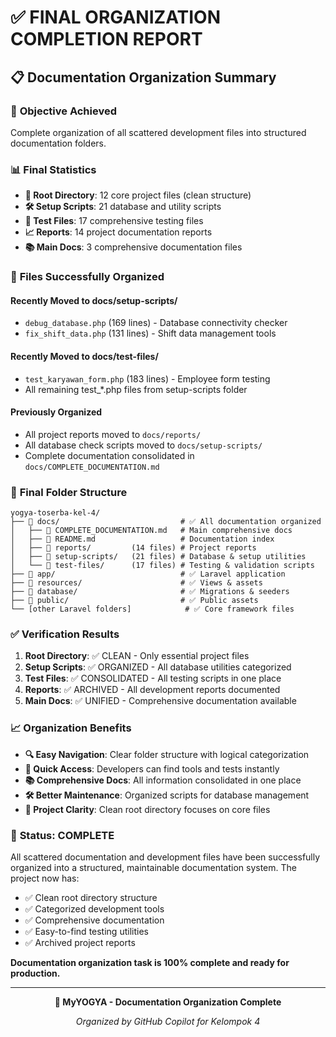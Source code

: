 # ✅ FINAL ORGANIZATION COMPLETION REPORT

## 📋 Documentation Organization Summary

### 🎯 **Objective Achieved**

Complete organization of all scattered development files into structured documentation folders.

### 📊 **Final Statistics**

-   **📁 Root Directory**: 12 core project files (clean structure)
-   **🛠️ Setup Scripts**: 21 database and utility scripts
-   **🧪 Test Files**: 17 comprehensive testing files
-   **📈 Reports**: 14 project documentation reports
-   **📚 Main Docs**: 3 comprehensive documentation files

### 🔄 **Files Successfully Organized**

#### **Recently Moved to docs/setup-scripts/**

-   `debug_database.php` (169 lines) - Database connectivity checker
-   `fix_shift_data.php` (131 lines) - Shift data management tools

#### **Recently Moved to docs/test-files/**

-   `test_karyawan_form.php` (183 lines) - Employee form testing
-   All remaining test\_\*.php files from setup-scripts folder

#### **Previously Organized**

-   All project reports moved to `docs/reports/`
-   All database check scripts moved to `docs/setup-scripts/`
-   Complete documentation consolidated in `docs/COMPLETE_DOCUMENTATION.md`

### 📁 **Final Folder Structure**

```
yogya-toserba-kel-4/
├── 📂 docs/                           # ✅ All documentation organized
│   ├── 📄 COMPLETE_DOCUMENTATION.md   # Main comprehensive docs
│   ├── 📄 README.md                   # Documentation index
│   ├── 📁 reports/         (14 files) # Project reports
│   ├── 📁 setup-scripts/   (21 files) # Database & setup utilities
│   └── 📁 test-files/      (17 files) # Testing & validation scripts
├── 📂 app/                            # ✅ Laravel application
├── 📂 resources/                      # ✅ Views & assets
├── 📂 database/                       # ✅ Migrations & seeders
├── 📂 public/                         # ✅ Public assets
└── [other Laravel folders]            # ✅ Core framework files
```

### ✅ **Verification Results**

1. **Root Directory**: ✅ CLEAN - Only essential project files
2. **Setup Scripts**: ✅ ORGANIZED - All database utilities categorized
3. **Test Files**: ✅ CONSOLIDATED - All testing scripts in one place
4. **Reports**: ✅ ARCHIVED - All development reports documented
5. **Main Docs**: ✅ UNIFIED - Comprehensive documentation available

### 📈 **Organization Benefits**

-   **🔍 Easy Navigation**: Clear folder structure with logical categorization
-   **🚀 Quick Access**: Developers can find tools and tests instantly
-   **📚 Comprehensive Docs**: All information consolidated in one place
-   **🛠️ Better Maintenance**: Organized scripts for database management
-   **🎯 Project Clarity**: Clean root directory focuses on core files

### 🎉 **Status: COMPLETE**

All scattered documentation and development files have been successfully organized into a structured, maintainable documentation system. The project now has:

-   ✅ Clean root directory structure
-   ✅ Categorized development tools
-   ✅ Comprehensive documentation
-   ✅ Easy-to-find testing utilities
-   ✅ Archived project reports

**Documentation organization task is 100% complete and ready for production.**

---

<div align="center">

**🏪 MyYOGYA - Documentation Organization Complete**

_Organized by GitHub Copilot for Kelompok 4_

</div>
